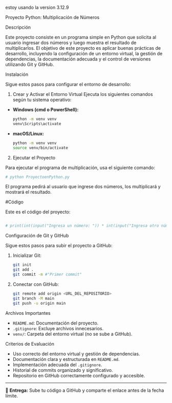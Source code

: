 estoy usando la version 3.12.9

Proyecto Python: Multiplicación de Números

Descripción

Este proyecto consiste en un programa simple en Python que solicita al usuario ingresar dos números y luego muestra el resultado de multiplicarlos. El objetivo de este proyecto es aplicar buenas prácticas de desarrollo, incluyendo la configuración de un entorno virtual, la gestión de dependencias, la documentación adecuada y el control de versiones utilizando Git y GitHub.

Instalación

Sigue estos pasos para configurar el entorno de desarrollo:

1. Crear y Activar el Entorno Virtual
Ejecuta los siguientes comandos según tu sistema operativo:

- **Windows (cmd o PowerShell):**
  ```bash
  python -m venv venv
  venv\Scripts\activate
  ```

- **macOS/Linux:**
  ```bash
  python -m venv venv
  source venv/bin/activate
  ```

2. Ejecutar el Proyecto

Para ejecutar el programa de multiplicación, usa el siguiente comando:

```bash
# python ProyectoenPython.py
```

El programa pedirá al usuario que ingrese dos números, los multiplicará y mostrará el resultado.

#Código

Este es el código del proyecto:

```python

# print(int(input("Ingresa un número: ")) * int(input("Ingresa otro número para multiplicar: ")))
```

 Configuración de Git y GitHub

Sigue estos pasos para subir el proyecto a GitHub:

1. Inicializar Git:
   ```bash
   git init
   git add .
   git commit -m #"Primer commit"
   ```

2. Conectar con GitHub:
   ```bash
   git remote add origin <URL_DEL_REPOSITORIO>
   git branch -M main
   git push -u origin main
   ```

Archivos Importantes

- `README.md`: Documentación del proyecto.
- `.gitignore`: Excluye archivos innecesarios.
- `venv/`: Carpeta del entorno virtual (no se sube a GitHub).

 Criterios de Evaluación

- Uso correcto del entorno virtual y gestión de dependencias.
- Documentación clara y estructurada en `README.md`.
- Implementación adecuada del `.gitignore`.
- Historial de commits organizado y significativo.
- Repositorio en GitHub correctamente configurado y accesible.

---

📌 **Entrega:** Sube tu código a GitHub y comparte el enlace antes de la fecha límite.

